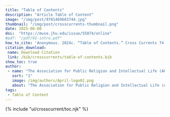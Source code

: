 ```yaml
---
title: "Table of Contents"
description: "Article Table of Content"
image: "/img/post/9781469683744.jpg"
thumbnail: "/img/post/crosscurrents-thumbnail.png"
date: 2025-06-08
doi:  "https://muse.jhu.edu/issue/55074/online"
#pdf: "/pdf/01-intro.pdf"
how_to_cite: 'Anonymous. 2024c. “Table of Contents.” Cross Currents 74 (4): III–V.'
citation_download: 
 name: Download Citation
 link: /bib/crosscurrents/table-of-contents.bib
show_toc: true
author: 
 - name: "The Association for Public Religion and Intellectual Life (APRIL)"
   sort: "1"
   image: /img/authors/April-logo02.png
   about: "The Association for Public Religion and Intellectual Life (APRIL) is a global network of leaders, scholars, and social change agents who explore religious life, engage in intellectual inquiry, and lead ethical action in the world today."
tags: 
 - Table of Content
---
```


{% include "ui/crosscurrent/toc.njk" %}